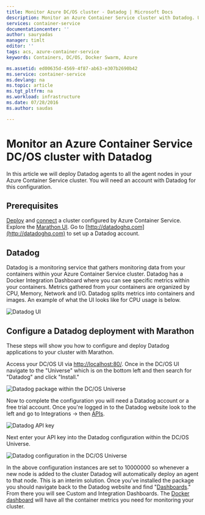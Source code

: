 ```yaml
---
title: Monitor Azure DC/OS cluster - Datadog | Microsoft Docs
description: Monitor an Azure Container Service cluster with Datadog. Use the DC/OS web UI to deploy the Datadog agents to your cluster.
services: container-service
documentationcenter: ''
author: sauryadas
manager: timlt
editor: ''
tags: acs, azure-container-service
keywords: Containers, DC/OS, Docker Swarm, Azure

ms.assetid: ed00635d-4569-4f87-ab63-e307b2690b42
ms.service: container-service
ms.devlang: na
ms.topic: article
ms.tgt_pltfrm: na
ms.workload: infrastructure
ms.date: 07/28/2016
ms.author: saudas

---
```

# Monitor an Azure Container Service DC/OS cluster with Datadog
In this article we will deploy Datadog agents to all the agent nodes in your Azure Container Service cluster. You will need an account with Datadog for this configuration. 

## Prerequisites
[Deploy](container-service-deployment.md) and [connect](container-service-connect.md) a cluster configured by Azure Container Service. Explore the [Marathon UI](container-service-mesos-marathon-ui.md). Go to [http://datadoghq.com](http://datadoghq.com) to set up a Datadog account. 

## Datadog
Datadog is a monitoring service that gathers monitoring data from your containers within your Azure Container Service cluster. Datadog has a Docker Integration Dashboard where you can see specific metrics within your containers. Metrics gathered from your containers are organized by CPU, Memory, Network and I/O. Datadog splits metrics into containers and images. An example of what the UI looks like for CPU usage is below.

![Datadog UI](./media/container-service-monitoring/datadog4.png)

## Configure a Datadog deployment with Marathon
These steps will show you how to configure and deploy Datadog applications to your cluster with Marathon. 

Access your DC/OS UI via [http://localhost:80/](http://localhost:80/). Once in the DC/OS UI navigate to the "Universe" which is on the bottom left and then search for "Datadog" and click "Install."

![Datadog package within the DC/OS Universe](./media/container-service-monitoring/datadog1.png)

Now to complete the configuration you will need a Datadog account or a free trial account. Once you're logged in to the Datadog website look to the left and go to Integrations -> then [APIs](https://app.datadoghq.com/account/settings#api). 

![Datadog API key](./media/container-service-monitoring/datadog2.png)

Next enter your API key into the Datadog configuration within the DC/OS Universe. 

![Datadog configuration in the DC/OS Universe](./media/container-service-monitoring/datadog3.png) 

In the above configuration instances are set to 10000000 so whenever a new node is added to the cluster Datadog will automatically deploy an agent to that node. This is an interim solution. Once you've installed the package you should navigate back to the Datadog website and find "[Dashboards](https://app.datadoghq.com/dash/list)." From there you will see Custom and Integration Dashboards. The [Docker dashboard](https://app.datadoghq.com/screen/integration/docker) will have all the container metrics you need for monitoring your cluster. 

